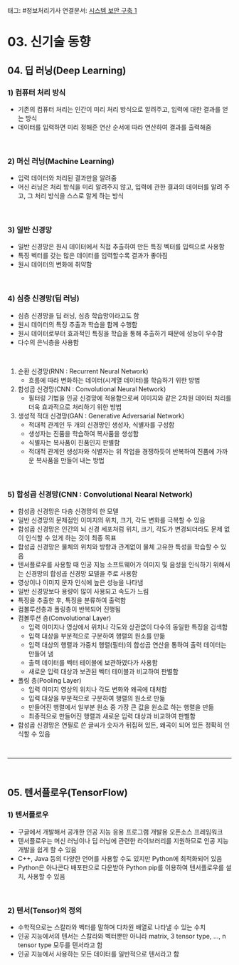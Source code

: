 태그: #정보처리기사 
연결문서: [시스템 보안 구축 1](시스템%20보안%20구축%201.md)

# 03. 신기술 동향

## 04. 딥 러닝(Deep Learning)

### 1) 컴퓨터 처리 방식
- 기존의 컴퓨터 처리는 인간이 미리 처리 방식으로 알려주고, 입력에 대한 결과를 얻는 방식
- 데이터를 입력하면 미리 정해준 연산 순서에 따라 연산하여 결과를 출력해줌

<br>

### 2) 머신 러닝(Machine Learning)
- 입력 데이터와 처리된 결과만을 알려줌
- 머신 러닝은 처리 방식을 미리 알려주지 않고, 입력에 관한 결과의 데이터를 알려 주고, 그 처리 방식을 스스로 알게 하는 방식

<br>

### 3) 일반 신경망
- 일반 신경망은 원시 데이터에서 직접 추출하여 만든 특징 벡터를 입력으로 사용함
- 특징 벡터를 갖는 많은 데이터를 입력할수록 결과가 좋아짐
- 원시 데이터의 변화에 취약함

<br>

### 4) 심층 신경망(딥 러닝)
- 심층 신경망을 딥 러닝, 심층 학습망이라고도 함
- 원시 데이터의 특징 추출과 학습을 함께 수행함
- 원시 데이터로부터 효과적인 특징을 학습을 통해 추출하기 때문에 성능이 우수함
- 다수의 은닉층을 사용함
<br>

1. 순환 신경망(RNN : Recurrent Neural Network)
    - 흐름에 따라 변화하는 데이터(시계열 데이터)를 학습하기 위한 방법
2. 합성곱 신경망(CNN : Convolutional Neural Network)
    - 필터링 기법을 인공 신경망에 적용함으로써 이미지와 같은 2차원 데이터 처리를 더욱 효과적으로 처리하기 위한 방법
3. 생성적 적대 신경망(GAN : Generative Adversarial Network)
    - 적대적 관계인 두 개의 신경망인 생성자, 식별자를 구성함
    - 생성자는 진품을 학습하여 복사품을 생성함
    - 식별자는 복사품이 진품인지 판별함
    - 적대적 관계인 생성자와 식별자는 위 작업을 경쟁하듯이 반복하여 진품에 가까운 복사품을 만들어 내는 방법

<br>

### 5) 합성곱 신경망(CNN : Convolutional Nearal Network)
- 합성곱 신경망은 다층 신경망의 한 모델
- 일반 신경망의 문제점인 이미지의 위치, 크기, 각도 변화를 극복할 수 있음
- 합성곱 신경망은 인간의 뇌 신경 세포처럼 위치, 크기, 각도가 변경되더라도 문제 없이 인식할 수 있게 하는 것이 최종 목표
- 합성곱 신경망은 물체의 위치와 방향과 관계없이 물체 고유한 특성을 학습할 수 있음
- 텐서플로우를 사용할 때 인공 지능 소프트웨어가 이미지 및 음성을 인식하기 위해서는 신경망의 합성곱 신경망 모델을 주로 사용함
- 영상이나 이미지 문자 인식에 높은 성능을 나타냄
- 일반 신경망보다 용량이 많이 사용되고 속도가 느림
- 특징을 추출한 후, 특징을 분류하여 출력함
- 컴볼루션층과 폴링층이 반복되어 진행됨
- 컴볼루션 층(Convolutional Layer)
    - 입력 이미지나 영상에서 위치나 각도와 상관없이 다수의 동일한 특징을 검색함
    - 입력 대상을 부분적으로 구분하여 행렬의 원소를 만듦
    - 입력 대상의 행렬과 가중치 행렬(필터)의 합성곱 연산을 통하여 출력 데이터는 만들어 냄
    - 출력 데이터를 벡터 테이블에 보관하였다가 사용함
    - 새로운 입력 대상과 보관된 벡터 테이블과 비교하여 판별함
- 폴링 층(Pooling Layer)
    - 입력 이미지 영상의 위치나 각도 변화와 왜곡에 대처함
    - 입력 대상을 부분적으로 구분하여 행렬의 원소로 만듦
    - 만들어진 행렬에서 일부분 원소 중 가장 큰 값을 원소로 하는 행렬을 만듦
    - 최종적으로 만들어진 행렬과 새로운 입력 대상과 비교하여 판별함
- 합성곱 신경망은 연필로 쓴 글씨가 숫자가 뒤집혀 있든, 왜곡이 되어 있든 정확히 인식할 수 있음

<br>

---

<br>

## 05. 텐서플로우(TensorFlow)

### 1) 텐서플로우
- 구글에서 개발해서 공개한 인공 지능 응용 프로그램 개발용 오픈소스 프레임워크
- 텐서플로우는 머신 러닝이나 딥 러닝에 관련한 라이브러리를 지원하므로 인공 지능 개발을 쉽게 할 수 있음
- C++, Java 등의 다양한 언어를 사용할 수도 있지만 Python에 최적화되어 있음
- Python은 아나콘다 배포판으로 다운받아 Python pip를 이용하여 텐서플로우를 설치, 사용할 수 있음

<br>

### 2) 텐서(Tensor)의 정의
- 수학적으로는 스칼라와 벡터를 말하며 다차원 배열로 나타낼 수 있는 수치
- 인공 지능에서의 텐서는 스칼라와 벡터뿐만 아니라 matrix, 3 tensor type, ..., n tensor type 모두를 텐서라고 함
- 인공 지능에서 사용하는 모든 데이터를 일반적으로 텐서라고 함